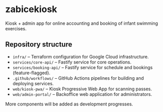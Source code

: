 # zabicekiosk

Kiosk + admin app for online accounting and booking of infant swimming exercises.

## Repository structure

- `infra/` – Terraform configuration for Google Cloud infrastructure.
- `services/core-api/` – Fastify service for core operations.
- `services/booking-api/` – Fastify service for schedule and bookings (feature-flagged).
- `.github/workflows/` – GitHub Actions pipelines for building and deploying services.
- `web/kiosk-pwa/` – Kiosk Progressive Web App for scanning passes.
- `web/admin-portal/` – Backoffice web application for administrators.

More components will be added as development progresses.
